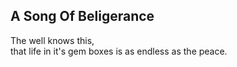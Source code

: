 A Song Of Beligerance
---------------------
The well knows this,  
that life in it's gem boxes is as endless as the peace.  
